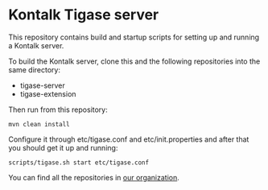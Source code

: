Kontalk Tigase server
=====================

This repository contains build and startup scripts for setting up and running
a Kontalk server.

To build the Kontalk server, clone this and the following repositories into
the same directory:

* tigase-server
* tigase-extension

Then run from this repository:

```
mvn clean install
```

Configure it through etc/tigase.conf and etc/init.properties and after that
you should get it up and running:

```
scripts/tigase.sh start etc/tigase.conf
```

You can find all the repositories in [our organization](//github.com/kontalk).
